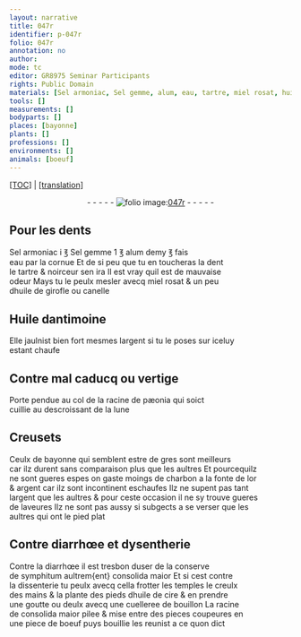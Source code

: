 ```yaml
---
layout: narrative
title: 047r
identifier: p-047r
folio: 047r
annotation: no
author:
mode: tc
editor: GR8975 Seminar Participants
rights: Public Domain
materials: [Sel armoniac, Sel gemme, alum, eau, tartre, miel rosat, huile de girofle, canelle, Huile dantimoine, argent, pæonia, gres, charbon, or, laveures, symphitum, consolida maior, huile de cire, bouillon, boeuf]
tools: []
measurements: []
bodyparts: []
places: [bayonne]
plants: []
professions: []
environments: []
animals: [boeuf]
---
```


<p><a href="{{ site.baseurl }}/diplomatic/">[TOC]</a> | <a href="{{ site.baseurl }}/texts/p-047r_tl/" target="_blank">[translation]</a></p><div class="folio" align="center">- - - - - <a href="http://gallica.bnf.fr/ark:/12148/btv1b10500001g/f99.image" target="_blank"><img src="https://cu-mkp.github.io/2017-workshop-edition/assets/photo-icon.png" alt="folio image: " style="display:inline-block; margin-bottom:-3px;"/>047r</a> - - - - - </div>  
  

## Pour les dents

 
<span class="m">Sel armoniac</span> i ℥ <span class="m">Sel gemme</span> 1 ℥ <span class="m">alum</span> demy ℥ fais<br/> <span class="m">eau</span> par la cornue Et de si peu que tu en toucheras la dent<br/> le <span class="m">tartre</span> & noirceur sen ira Il est vray quil est de mauvaise<br/> odeur Mays tu le peulx mesler avecq <span class="m">miel rosat</span> & un peu<br/> d<span class="m">huile de girofle</span> ou <span class="m">canelle</span> 
 
 
  

## <span class="m">Huile dantimoine</span>

 
Elle jaulnist bien fort mesmes l<span class="m">argent</span> si tu le poses sur iceluy<br/> estant chaufe 
 
 
  

## Contre mal caducq ou vertige

 
Porte pendue au col de la racine de <span class="m">pæonia</span> qui soict<br/> cuillie au descroissant de la lune 
 
 
  

## Creusets

 
Ceulx de <span class="pl">bayonne</span> qui semblent estre de <span class="m">gres</span> sont meilleurs<br/> car ilz durent sans comparaison plus que les aultres Et pourcequilz<br/> ne sont gueres espes on gaste moings de <span class="m">charbon</span> a la fonte de l<span class="m">or</span><br/> & <span class="m">argent</span> car ilz sont incontinent eschaufes Ilz ne supent pas tant<br/> l<span class="m">argent</span> que les aultres & pour ceste occasion il ne sy trouve gueres<br/> de <span class="m">laveures</span> Ilz ne sont pas aussy si subgects a se verser que les<br/> aultres qui ont le pied plat 
 
 
  

## Contre diarrhœe et dysentherie

 
Contre la diarrhœe il est tresbon duser de la conserve<br/> de <span class="m">symphitum</span> aultrem{ent} <span class="m">consolida maior</span> Et si cest contre<br/> la dissenterie tu peulx avecq cella frotter les temples le creulx<br/> des mains & la plante des pieds d<span class="m">huile de cire</span> & en prendre<br/> une goutte ou deulx avecq une cuelleree de <span class="m">bouillon</span> La racine<br/> de <span class="m">consolida maior</span> pilee & mise entre des <span class="del">pieces</span> coupeures en<br/> une piece de <span class="m"><span class="al">boeuf</span></span> puys bouillie les reunist a ce quon dict 
 
